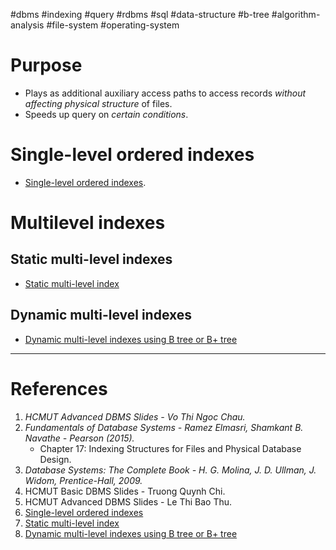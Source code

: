 #dbms #indexing #query #rdbms #sql #data-structure #b-tree #algorithm-analysis #file-system #operating-system 

# Purpose
- Plays as additional auxiliary access paths to access records *without affecting physical structure* of files.
- Speeds up query on *certain conditions*.
# Single-level ordered indexes
- [Single-level ordered indexes](Single-level%20ordered%20indexes.md).
# Multilevel indexes
## Static multi-level indexes
- [Static multi-level index](Static%20multi-level%20index.md)
## Dynamic multi-level indexes
- [Dynamic multi-level indexes using B tree or B+ tree](Dynamic%20multi-level%20indexes%20using%20B%20tree%20or%20B+%20tree.md)

---
# References
1. *HCMUT Advanced DBMS Slides - Vo Thi Ngoc Chau.*
2. *Fundamentals of Database Systems - Ramez Elmasri, Shamkant B. Navathe - Pearson (2015).*
	- Chapter 17: Indexing Structures for Files and Physical Database Design.
3. *Database Systems: The Complete Book - H. G. Molina, J. D. Ullman, J. Widom, Prentice-Hall, 2009.*
4. HCMUT Basic DBMS Slides - Truong Quynh Chi.
5. HCMUT Advanced DBMS Slides - Le Thi Bao Thu.
6. [Single-level ordered indexes](Single-level%20ordered%20indexes.md)
7. [Static multi-level index](Static%20multi-level%20index.md)
8. [Dynamic multi-level indexes using B tree or B+ tree](Dynamic%20multi-level%20indexes%20using%20B%20tree%20or%20B+%20tree.md)



